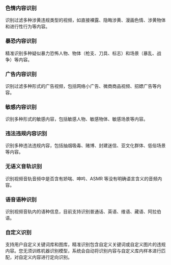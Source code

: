 ### 色情内容识别
识别过滤多种涉黄违规类型的视频，如直接裸露、隐晦涉黄、漫画色情、涉黄物体和进行性行为等内容。

### 暴恐内容识别
精准识别多种疑似暴力恐怖人物、物体（枪支、刀具、标志）和场景（暴乱、战争）等内容。

### 广告内容识别
识别过滤多种形式的广告视频，包括网络小广告、微商商品视频、招嫖广告等内容。

### 敏感内容识别
识别多种形式的敏感内容，包括敏感人物、敏感物体、敏感场景等内容。

### 违法违规内容识别
识别多种违法违规内容，包括抽烟吸毒、赌博、封建迷信、亚文化群体、低俗场景等内容。

### 无语义音轨识别
识别视频音轨音频中是否含有娇喘、呻吟、ASMR 等没有明确语言含义的音频内容。

### 语音语种识别
识别视频音轨内的语种信息，目前支持识别普通话、英语、维语、藏语、阿拉伯语。

### 自定义识别
支持用户自定义关键词库和图库，精准识别包含自定义关键词或自定义图片的违规内容。您无须训练机器识别模型，系统会自动将识别内容与自定义库内样本进行匹配，对自定义内容进行定向识别。

